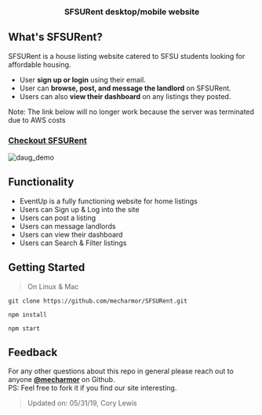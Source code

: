 <h3 align="center">
SFSURent desktop/mobile website
</h3>

## What's SFSURent?


SFSURent is a house listing website catered to SFSU students looking for affordable housing.

- User **sign up or login** using their email.
- User can **browse, post, and message the landlord** on SFSURent.
- Users can also **view their dashboard** on any listings they posted.

Note: The link below will no longer work because the server was terminated due to AWS costs
### [Checkout SFSURent](http://ec2-18-144-46-90.us-west-1.compute.amazonaws.com/listing/)
![daug_demo](https://github.com/mecharmor/SFSURent/blob/master/public/images/SFSURent%20-%20sample.gif)


## Functionality
- EventUp is a fully functioning website for home listings
- Users can Sign up & Log into the site
- Users can post a listing
- Users can message landlords
- Users can view their dashboard
- Users can Search & Filter listings

## Getting Started
> On Linux & Mac
```
git clone https://github.com/mecharmor/SFSURent.git

npm install

npm start
```

## Feedback
For any other questions about this repo in general please reach out to anyone [**@mecharmor**](https://github.com/mecharmor) on Github. <br>
PS: Feel free to fork it if you find our site interesting.



> Updated on: 05/31/19, Cory Lewis
